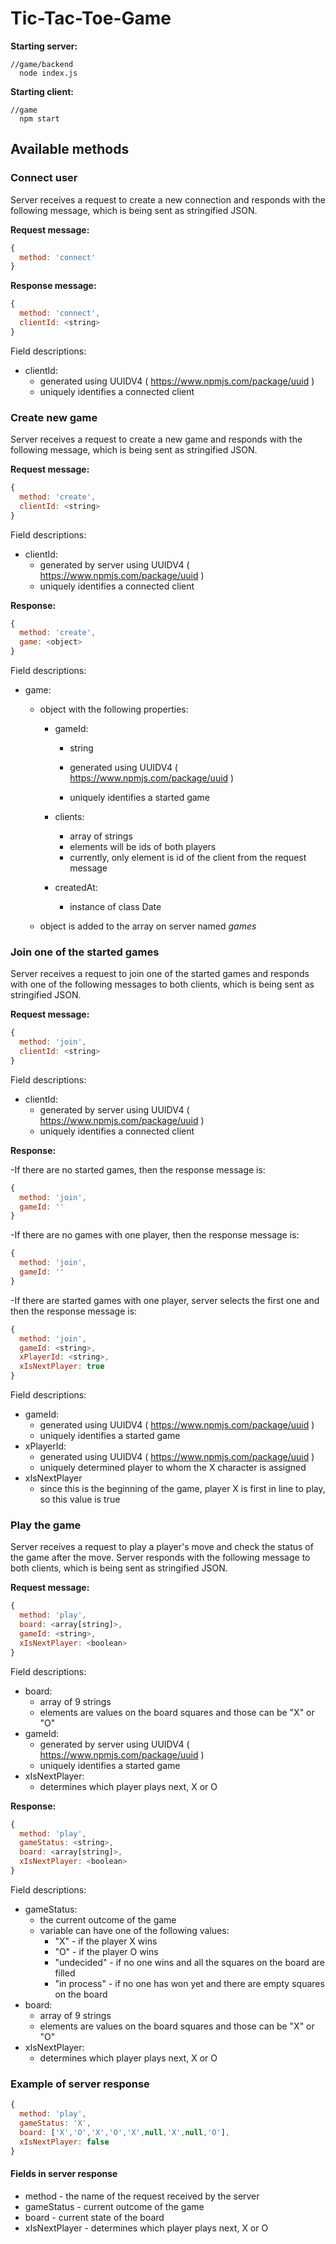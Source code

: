 

# Tic-Tac-Toe-Game

**Starting server:**

```
//game/backend
  node index.js
```
**Starting client:**

```
//game
  npm start
```

## Available methods

### Connect user

Server receives a request to create a new connection and responds with the following message, which is being sent as stringified JSON.

**Request message:**

```javascript
{
  method: 'connect'
}
```

**Response message:**

```javascript
{
  method: 'connect',
  clientId: <string>
}
```

Field descriptions:

- clientId:
  - generated using UUIDV4 ( https://www.npmjs.com/package/uuid )
  - uniquely identifies a connected client

### Create new game

Server receives a request to create a new game and responds with the following message, which is being sent as stringified JSON.

**Request message:**

```javascript
{
  method: 'create',
  clientId: <string>
}
```

Field descriptions:

- clientId:
  - generated by server using UUIDV4 ( https://www.npmjs.com/package/uuid )
  - uniquely identifies a connected client

**Response:**

```javascript
{
  method: 'create',
  game: <object>
}
```

Field descriptions:

- game:

  - object with the following properties:

    - gameId:

      - string

      - generated using UUIDV4 ( https://www.npmjs.com/package/uuid )
      - uniquely identifies a started game

    - clients:

      - array of strings
      - elements will be ids of both players
      - currently, only element is id of the client from the request message

    - createdAt:

      - instance of class Date

  - object is added to the array on server named *games*

### Join one of the started games

Server receives a request to join one of the started games and responds with one of the following messages to both clients, which is being sent as stringified JSON.

**Request message:**

```javascript
{
  method: 'join',
  clientId: <string>
}
```

Field descriptions:

- clientId:
  - generated by server using UUIDV4 ( https://www.npmjs.com/package/uuid )
  - uniquely identifies a connected client

**Response:**

-If there are no started games, then the response message is:

```javascript
{
  method: 'join',
  gameId: ''
}
```

-If there are no games with one player, then the response message is: 

```javascript
{
  method: 'join',
  gameId: ''
}
```

-If there are started games with one player, server selects the first one and then the response message is:

```javascript
{
  method: 'join',
  gameId: <string>,
  xPlayerId: <string>,
  xIsNextPlayer: true
}
```

Field descriptions:

- gameId:
  - generated using UUIDV4 ( https://www.npmjs.com/package/uuid )
  - uniquely identifies a started game
- xPlayerId:
  - generated using UUIDV4 ( https://www.npmjs.com/package/uuid )
  - uniquely determined player to whom the X character is assigned
- xIsNextPlayer
  - since this is the beginning of the game, player X is first in line to play, so this value is true

### Play the game

Server receives a request to play a player's move and check the status of the game after the move. Server responds with the following message to both clients, which is being sent as stringified JSON.

**Request message:**

```javascript
{
  method: 'play',
  board: <array[string]>,
  gameId: <string>,
  xIsNextPlayer: <boolean>
}
```

Field descriptions:

- board:
  - array of 9 strings
  - elements are values on the board squares and those can be "X" or "O"
- gameId:
  - generated by server using UUIDV4 ( https://www.npmjs.com/package/uuid )
  - uniquely identifies a started game
- xIsNextPlayer:
  - determines which player plays next, X or O

**Response:**

```javascript
{
  method: 'play',
  gameStatus: <string>,
  board: <array[string]>,
  xIsNextPlayer: <boolean>
}
```

Field descriptions:

- gameStatus:
  - the current outcome of the game
  - variable can have one of the following values:
    - "X" - if the player X wins
    - "O" - if the player O wins
    - "undecided" - if no one wins and all the squares on the board are filled
    - "in process" - if no one has won yet and there are empty squares on the board
- board:
  - array of 9 strings
  - elements are values on the board squares and those can be "X" or "O"
- xIsNextPlayer:
  - determines which player plays next, X or O

### Example of server response

```javascript
{
  method: 'play',
  gameStatus: 'X',
  board: ['X','O','X','O','X',null,'X',null,'O'],
  xIsNextPlayer: false
}
```

#### Fields in server response

- method - the name of the request received by the server
- gameStatus - current outcome of the game
- board - current state of the board
- xIsNextPlayer - determines which player plays next, X or O
